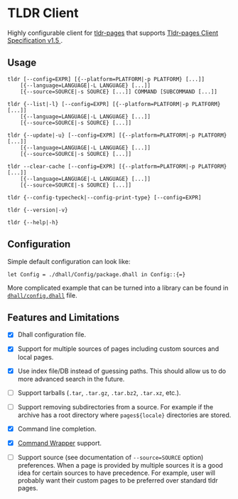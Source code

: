 # TLDR Client

Highly configurable client for [tldr-pages](https://tldr.sh/) that supports
[Tldr-pages Client Specification v1.5
](https://github.com/tldr-pages/tldr/blob/v1.5/CLIENT-SPECIFICATION.md).


## Usage

```
tldr [--config=EXPR] [{--platform=PLATFORM|-p PLATFORM} [...]]
    [{--language=LANGUAGE|-L LANGUAGE} [...]]
    [{--source=SOURCE|-s SOURCE} [...]] COMMAND [SUBCOMMAND [...]]

tldr {--list|-l} [--config=EXPR] [{--platform=PLATFORM|-p PLATFORM} [...]]
    [{--language=LANGUAGE|-L LANGUAGE} [...]]
    [{--source=SOURCE|-s SOURCE} [...]]

tldr {--update|-u} [--config=EXPR] [{--platform=PLATFORM|-p PLATFORM} [...]]
    [{--language=LANGUAGE|-L LANGUAGE} [...]]
    [{--source=SOURCE|-s SOURCE} [...]]

tldr --clear-cache [--config=EXPR] [{--platform=PLATFORM|-p PLATFORM} [...]]
    [{--language=LANGUAGE|-L LANGUAGE} [...]]
    [{--source=SOURCE|-s SOURCE} [...]]

tldr {--config-typecheck|--config-print-type} [--config=EXPR]

tldr {--version|-v}

tldr {--help|-h}
```


## Configuration

Simple default configuration can look like:

```dhall
let Config = ./dhall/Config/package.dhall in Config::{=}
```

More complicated example that can be turned into a library can be found in
[`dhall/config.dhall`](./dhall/config.dhall) file.


## Features and Limitations

- [x] Dhall configuration file.

- [x] Support for multiple sources of pages including custom sources and local
  pages.

- [x] Use index file/DB instead of guessing paths. This should allow us to do
  more advanced search in the future.

- [ ] Support tarballs (`.tar`, `.tar.gz`, `.tar.bz2`, `.tar.xz`, etc.).

- [ ] Support removing subdirectories from a source. For example if the archive
  has a root directory where `pages${locale}` directories are stored.

- [x] Command line completion.

- [x] [Command Wrapper](https://github.com/trskop/command-wrapper#readme)
  support.

- [ ] Support source (see documentation of `--source=SOURCE` option)
  preferences. When a page is provided by multiple sources it is a good idea
  for certain sources to have precedence. For example, user will probably want
  their custom pages to be preferred over standard tldr pages.
